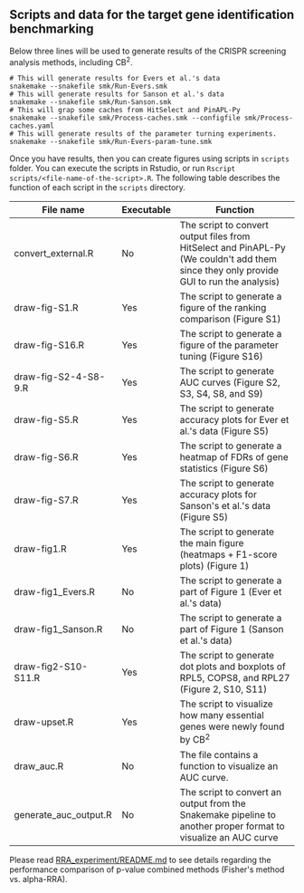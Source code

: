 ## Scripts and data for the target gene identification benchmarking

Below three lines will be used to generate results of the CRISPR screening analysis methods, including CB<sup>2</sup>.

```
# This will generate results for Evers et al.'s data
snakemake --snakefile smk/Run-Evers.smk 
# This will generate results for Sanson et al.'s data
snakemake --snakefile smk/Run-Sanson.smk
# This will grap some caches from HitSelect and PinAPL-Py
snakemake --snakefile smk/Process-caches.smk --configfile smk/Process-caches.yaml
# This will generate results of the parameter turning experiments.
snakemake --snakefile smk/Run-Evers-param-tune.smk    
```

Once you have results, then you can create figures using scripts in `scripts` folder. You can execute the scripts in Rstudio, or run `Rscript scripts/<file-name-of-the-script>.R`. The following table describes the function of each script in the `scripts` directory.


File name             |  Executable  | Function
----------------------|--------------|-------------------------------------------------------------------------------------
convert_external.R    |  No          | The script to convert output files from HitSelect and PinAPL-Py (We couldn't add them since they only provide GUI to run the analysis)
draw-fig-S1.R         |  Yes         | The script to generate a figure of the ranking comparison (Figure S1)
draw-fig-S16.R        |  Yes         | The script to generate a figure of the parameter tuning (Figure S16)
draw-fig-S2-4-S8-9.R  |  Yes         | The script to generate AUC curves (Figure S2, S3, S4, S8, and S9)
draw-fig-S5.R         |  Yes         | The script to generate accuracy plots for Ever et al.'s data (Figure S5)
draw-fig-S6.R         |  Yes         | The script to generate a heatmap of FDRs of gene statistics (Figure S6)
draw-fig-S7.R         |  Yes         | The script to generate accuracy plots for Sanson's et al.'s data (Figure S5)
draw-fig1.R           |  Yes         | The script to generate the main figure (heatmaps + F1-score plots) (Figure 1)
draw-fig1_Evers.R     |  No          | The script to generate a part of Figure 1 (Ever et al.'s data)
draw-fig1_Sanson.R    |  No          | The script to generate a part of Figure 1 (Sanson et al.'s data)
draw-fig2-S10-S11.R   |  Yes         | The script to generate dot plots and boxplots of RPL5, COPS8, and RPL27 (Figure 2, S10, S11)
draw-upset.R          |  Yes         | The script to visualize how many essential genes were newly found by CB<sup>2</sup>
draw_auc.R            |  No          | The file contains a function to visualize an AUC curve.
generate_auc_output.R |  No          | The script to convert an output from the Snakemake pipeline to another proper format to visualize an AUC curve

Please read [RRA_experiment/README.md](RRA_experiment/README.md) to see details regarding the performance comparison of p-value combined methods (Fisher's method vs. alpha-RRA).
